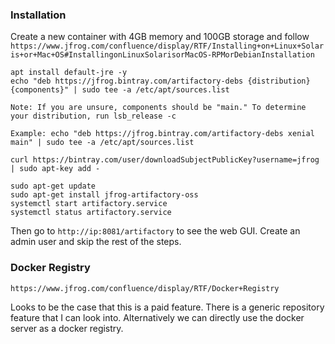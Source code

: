 ### Installation 

Create a new container with 4GB memory and 100GB storage and follow `https://www.jfrog.com/confluence/display/RTF/Installing+on+Linux+Solaris+or+Mac+OS#InstallingonLinuxSolarisorMacOS-RPMorDebianInstallation`

```
apt install default-jre -y
echo "deb https://jfrog.bintray.com/artifactory-debs {distribution} {components}" | sudo tee -a /etc/apt/sources.list

Note: If you are unsure, components should be "main." To determine your distribution, run lsb_release -c

Example: echo "deb https://jfrog.bintray.com/artifactory-debs xenial main" | sudo tee -a /etc/apt/sources.list

curl https://bintray.com/user/downloadSubjectPublicKey?username=jfrog | sudo apt-key add -

sudo apt-get update
sudo apt-get install jfrog-artifactory-oss
systemctl start artifactory.service
systemctl status artifactory.service
```

Then go to `http://ip:8081/artifactory` to see the web GUI. Create an admin user and skip the rest of the steps.

### Docker Registry 

`https://www.jfrog.com/confluence/display/RTF/Docker+Registry`

Looks to be the case that this is a paid feature. There is a generic repository feature that I can look into. Alternatively we can directly use the docker server as a docker registry.

 